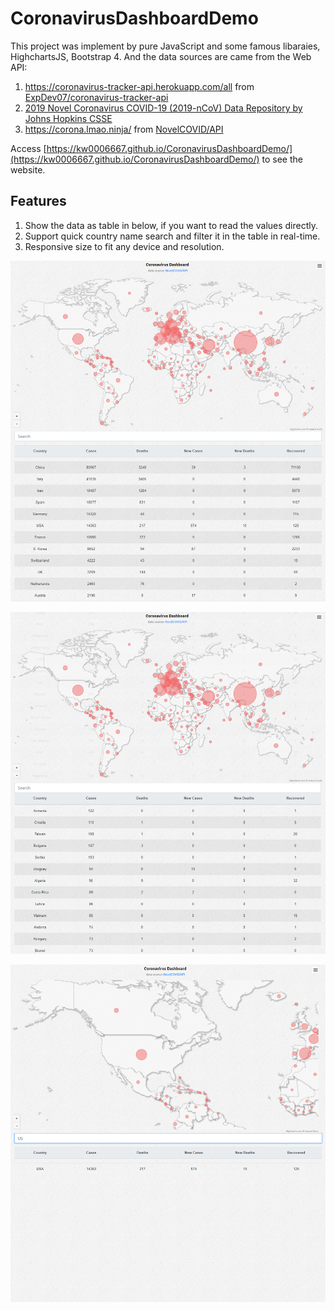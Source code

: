 # CoronavirusDashboardDemo
This project was implement by pure JavaScript and some famous libaraies, HighchartsJS, Bootstrap 4. And the data sources are came from the Web API:
1. https://coronavirus-tracker-api.herokuapp.com/all from [ExpDev07/coronavirus-tracker-api](https://github.com/ExpDev07/coronavirus-tracker-api)
2. [2019 Novel Coronavirus COVID-19 (2019-nCoV) Data Repository by Johns Hopkins CSSE](https://github.com/CSSEGISandData/COVID-19)
3. https://corona.lmao.ninja/ from [NovelCOVID/API](https://github.com/NovelCOVID/API)


Access [https://kw0006667.github.io/CoronavirusDashboardDemo/](https://kw0006667.github.io/CoronavirusDashboardDemo/) to see the website.

## Features
1. Show the data as table in below, if you want to read the values directly.
2. Support quick country name search and filter it in the table in real-time.
3. Responsive size to fit any device and resolution.

![Preview-1](/Preview-1.png)

![Preview-2](/Preview-2.png)

![Preview-3](/Preview-3.png)
